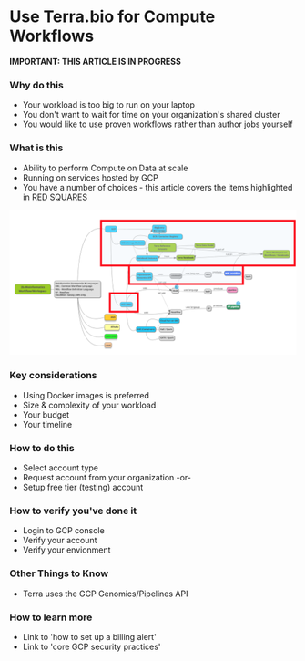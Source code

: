 # Use Terra.bio for Compute Workflows

**IMPORTANT: THIS ARTICLE IS IN PROGRESS**

### Why do this
 - Your workload is too big to run on your laptop
 - You don't want to wait for time on your organization's shared cluster
 - You would like to use proven workflows rather than author jobs yourself 


### What is this
 - Ability to perform Compute on Data at scale 
 - Running on services hosted by GCP
 - You have a number of choices - this article covers the items highlighted in RED SQUARES

[![terra](/images/terra.png)]()


### Key considerations
 - Using Docker images is preferred
 - Size & complexity of your workload 
 - Your budget
 - Your timeline

### How to do this
 - Select account type
 - Request account from your organization -or-
 - Setup free tier (testing) account

### How to verify you've done it
 - Login to GCP console
 - Verify your account
 - Verify your envionment

### Other Things to Know
 - Terra uses the GCP Genomics/Pipelines API

### How to learn more
 - Link to 'how to set up a billing alert'
 - Link to 'core GCP security practices'